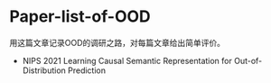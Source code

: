 # Paper-list-of-OOD
用这篇文章记录OOD的调研之路，对每篇文章给出简单评价。
+ NIPS 2021 Learning Causal Semantic Representation for Out-of-Distribution Prediction
